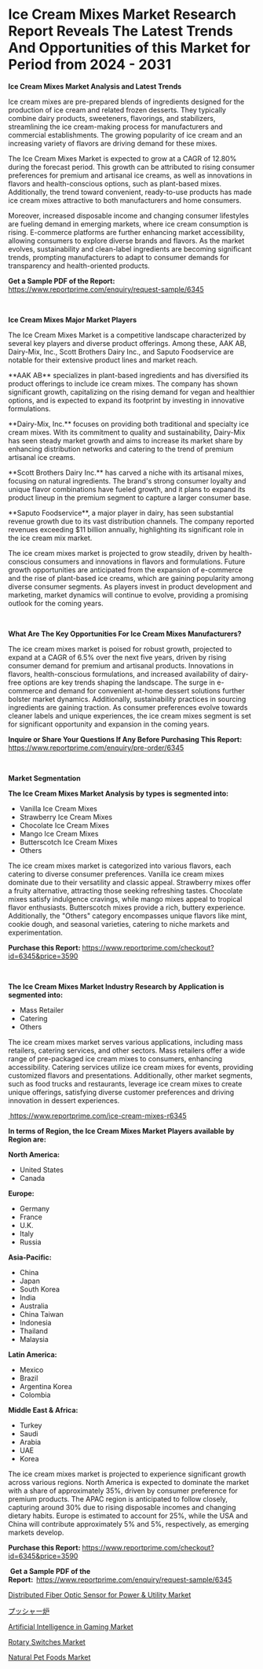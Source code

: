 <p><h1>Ice Cream Mixes Market Research Report Reveals The Latest Trends And Opportunities of this Market for Period from 2024 - 2031</h1></p><p><strong>Ice Cream Mixes Market Analysis and Latest Trends</strong></p>
<p><p>Ice cream mixes are pre-prepared blends of ingredients designed for the production of ice cream and related frozen desserts. They typically combine dairy products, sweeteners, flavorings, and stabilizers, streamlining the ice cream-making process for manufacturers and commercial establishments. The growing popularity of ice cream and an increasing variety of flavors are driving demand for these mixes.</p><p>The Ice Cream Mixes Market is expected to grow at a CAGR of 12.80% during the forecast period. This growth can be attributed to rising consumer preferences for premium and artisanal ice creams, as well as innovations in flavors and health-conscious options, such as plant-based mixes. Additionally, the trend toward convenient, ready-to-use products has made ice cream mixes attractive to both manufacturers and home consumers.</p><p>Moreover, increased disposable income and changing consumer lifestyles are fueling demand in emerging markets, where ice cream consumption is rising. E-commerce platforms are further enhancing market accessibility, allowing consumers to explore diverse brands and flavors. As the market evolves, sustainability and clean-label ingredients are becoming significant trends, prompting manufacturers to adapt to consumer demands for transparency and health-oriented products.</p></p>
<p><strong>Get a Sample PDF of the Report:&nbsp;</strong> <a href="https://www.reportprime.com/enquiry/request-sample/6345">https://www.reportprime.com/enquiry/request-sample/6345</a></p>
<p>&nbsp;</p>
<p><strong>Ice Cream Mixes Major Market Players</strong></p>
<p><p>The Ice Cream Mixes Market is a competitive landscape characterized by several key players and diverse product offerings. Among these, AAK AB, Dairy-Mix, Inc., Scott Brothers Dairy Inc., and Saputo Foodservice are notable for their extensive product lines and market reach.</p><p>**AAK AB** specializes in plant-based ingredients and has diversified its product offerings to include ice cream mixes. The company has shown significant growth, capitalizing on the rising demand for vegan and healthier options, and is expected to expand its footprint by investing in innovative formulations.</p><p>**Dairy-Mix, Inc.** focuses on providing both traditional and specialty ice cream mixes. With its commitment to quality and sustainability, Dairy-Mix has seen steady market growth and aims to increase its market share by enhancing distribution networks and catering to the trend of premium artisanal ice creams.</p><p>**Scott Brothers Dairy Inc.** has carved a niche with its artisanal mixes, focusing on natural ingredients. The brand's strong consumer loyalty and unique flavor combinations have fueled growth, and it plans to expand its product lineup in the premium segment to capture a larger consumer base.</p><p>**Saputo Foodservice**, a major player in dairy, has seen substantial revenue growth due to its vast distribution channels. The company reported revenues exceeding $11 billion annually, highlighting its significant role in the ice cream mix market.</p><p>The ice cream mixes market is projected to grow steadily, driven by health-conscious consumers and innovations in flavors and formulations. Future growth opportunities are anticipated from the expansion of e-commerce and the rise of plant-based ice creams, which are gaining popularity among diverse consumer segments. As players invest in product development and marketing, market dynamics will continue to evolve, providing a promising outlook for the coming years.</p></p>
<p>&nbsp;</p>
<p><strong>What Are The Key Opportunities For Ice Cream Mixes Manufacturers?</strong></p>
<p><p>The ice cream mixes market is poised for robust growth, projected to expand at a CAGR of 6.5% over the next five years, driven by rising consumer demand for premium and artisanal products. Innovations in flavors, health-conscious formulations, and increased availability of dairy-free options are key trends shaping the landscape. The surge in e-commerce and demand for convenient at-home dessert solutions further bolster market dynamics. Additionally, sustainability practices in sourcing ingredients are gaining traction. As consumer preferences evolve towards cleaner labels and unique experiences, the ice cream mixes segment is set for significant opportunity and expansion in the coming years.</p></p>
<p><strong>Inquire or Share Your Questions If Any Before Purchasing This Report:</strong> <a href="https://www.reportprime.com/enquiry/pre-order/6345">https://www.reportprime.com/enquiry/pre-order/6345</a></p>
<p>&nbsp;</p>
<p><strong>Market Segmentation</strong></p>
<p><strong>The Ice Cream Mixes Market Analysis by types is segmented into:</strong></p>
<p><ul><li>Vanilla Ice Cream Mixes</li><li>Strawberry Ice Cream Mixes</li><li>Chocolate Ice Cream Mixes</li><li>Mango Ice Cream Mixes</li><li>Butterscotch Ice Cream Mixes</li><li>Others</li></ul></p>
<p><p>The ice cream mixes market is categorized into various flavors, each catering to diverse consumer preferences. Vanilla ice cream mixes dominate due to their versatility and classic appeal. Strawberry mixes offer a fruity alternative, attracting those seeking refreshing tastes. Chocolate mixes satisfy indulgence cravings, while mango mixes appeal to tropical flavor enthusiasts. Butterscotch mixes provide a rich, buttery experience. Additionally, the "Others" category encompasses unique flavors like mint, cookie dough, and seasonal varieties, catering to niche markets and experimentation.</p></p>
<p><strong>Purchase this Report:&nbsp;</strong><a href="https://www.reportprime.com/checkout?id=6345&price=3590">https://www.reportprime.com/checkout?id=6345&price=3590</a></p>
<p>&nbsp;</p>
<p><strong>The Ice Cream Mixes Market Industry Research by Application is segmented into:</strong></p>
<p><ul><li>Mass Retailer</li><li>Catering</li><li>Others</li></ul></p>
<p><p>The ice cream mixes market serves various applications, including mass retailers, catering services, and other sectors. Mass retailers offer a wide range of pre-packaged ice cream mixes to consumers, enhancing accessibility. Catering services utilize ice cream mixes for events, providing customized flavors and presentations. Additionally, other market segments, such as food trucks and restaurants, leverage ice cream mixes to create unique offerings, satisfying diverse customer preferences and driving innovation in dessert experiences.</p></p>
<p><a href="https://www.reportprime.com/ice-cream-mixes-r6345">&nbsp;https://www.reportprime.com/ice-cream-mixes-r6345</a></p>
<p><strong>In terms of Region, the Ice Cream Mixes Market Players available by Region are:</strong></p>
<p>
    <p> <strong> North America: </strong>
        <ul>
            <li>United States</li>
            <li>Canada</li>
        </ul>
        </p> 
    <p> <strong> Europe: </strong>
        <ul>
            <li>Germany</li>
            <li>France</li>
            <li>U.K.</li>
            <li>Italy</li>
            <li>Russia</li>
        </ul>
        </p> 
    <p> <strong> Asia-Pacific: </strong>
        <ul>
            <li>China</li>
            <li>Japan</li>
            <li>South Korea</li>
            <li>India</li>
            <li>Australia</li>
            <li>China Taiwan</li>
            <li>Indonesia</li>
            <li>Thailand</li>
            <li>Malaysia</li>
        </ul>
        </p> 
    <p> <strong> Latin America: </strong>
        <ul>
            <li>Mexico</li>
            <li>Brazil</li>
            <li>Argentina Korea</li>
            <li>Colombia</li>
        </ul>
        </p> 
    <p> <strong> Middle East & Africa: </strong>
        <ul>
            <li>Turkey</li>
            <li>Saudi</li>
            <li>Arabia</li>
            <li>UAE</li>
            <li>Korea</li>
        </ul>
    </p>
    </p>
<p><p>The ice cream mixes market is projected to experience significant growth across various regions. North America is expected to dominate the market with a share of approximately 35%, driven by consumer preference for premium products. The APAC region is anticipated to follow closely, capturing around 30% due to rising disposable incomes and changing dietary habits. Europe is estimated to account for 25%, while the USA and China will contribute approximately 5% and 5%, respectively, as emerging markets develop.</p></p>
<p><strong>Purchase this Report: </strong><a href="https://www.reportprime.com/checkout?id=6345&price=3590">https://www.reportprime.com/checkout?id=6345&price=3590</a></p>
<p>&nbsp;<strong>Get a Sample PDF of the Report:&nbsp;&nbsp;</strong><a href="https://www.reportprime.com/enquiry/request-sample/6345">https://www.reportprime.com/enquiry/request-sample/6345</a></p>
<p><strong></strong></p>
<p><p><a href="https://issuu.com/reportprime-2/docs/distributed-fiber-optic-sensor-for-_5a26a58a306034">Distributed Fiber Optic Sensor for Power & Utility Market</a></p><p><a href="https://medium.com/@harperhe4e26/%E3%83%97%E3%83%83%E3%82%B7%E3%83%A3%E3%83%BC%E7%82%89%E3%81%AE%E5%B8%82%E5%A0%B4%E8%AA%BF%E6%9F%BB%E3%83%AC%E3%83%9D%E3%83%BC%E3%83%88%E3%81%AB%E3%81%AF-2024%E5%B9%B4%E3%81%8B%E3%82%892031%E5%B9%B4%E3%81%BE%E3%81%A7%E3%81%AE10-8-%E3%81%AE%E5%B9%B4%E9%96%93%E6%88%90%E9%95%B7%E7%8E%87%E3%81%A7%E4%BA%88%E6%B8%AC%E3%81%95%E3%82%8C%E3%82%8B%E5%B8%82%E5%A0%B4%E8%A6%8F%E6%A8%A1-%E3%82%B7%E3%82%A7%E3%82%A2-%E6%88%90%E9%95%B7%E7%8E%87%E3%81%AE%E5%88%86%E6%9E%90%E3%81%8C%E5%90%AB%E3%81%BE%E3%82%8C%E3%81%A6%E3%81%84%E3%81%BE%E3%81%99-cc32346c722f">プッシャー炉</a></p><p><a href="https://medium.com/@david.mackay7867865/artificial-intelligence-in-gaming-market-essentials-key-market-players-demand-drivers-and-roi-baf46251ff76">Artificial Intelligence in Gaming Market</a></p><p><a href="https://www.linkedin.com/pulse/rotary-switches-market-evolution-global-trends-regional-dynamics-oia6f?trackingId=IdiyQg9qS5GIz36%2BuwTt8g%3D%3D">Rotary Switches Market</a></p><p><a href="https://github.com/lylyparadise/Market-Research-Report-List-5/blob/main/natural-pet-foods-market.md">Natural Pet Foods Market</a></p></p>